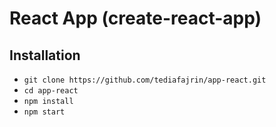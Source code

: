 # React App (create-react-app)

## Installation
- `git clone https://github.com/tediafajrin/app-react.git`
- `cd app-react`
- `npm install`
- `npm start`